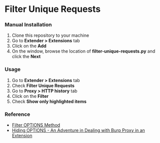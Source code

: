 # Filter Unique Requests

### Manual Installation

1. Clone this repository to your machine
1. Go to **Extender > Extensions** tab
1. Click on the **Add**
1. On the window, browse the location of **filter-unique-requests.py** and click the **Next**

### Usage

1. Go to **Extender > Extensions** tab
1. Check **Filter Unique Requests**
1. Go to **Proxy > HTTP history** tab
1. Click on the **Filter**
1. Check **Show only highlighted items**

### Reference

* [Filter OPTIONS Method](https://github.com/capt-meelo/filter-options-method)
* [Hiding OPTIONS - An Adventure in Dealing with Burp Proxy in an Extension](https://parsiya.net/blog/2019-04-06-hiding-options-an-adventure-in-dealing-with-burp-proxy-in-an-extension/)